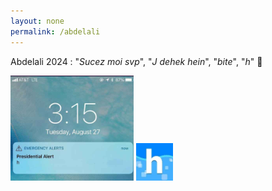 ```yaml
---
layout: none
permalink: /abdelali
---
```

Abdelali 2024 : "*Sucez moi svp*", "*J dehek hein*", "*bite*", "*h*" 🗿

![h notif](https://raw.githubusercontent.com/1CreeperTV/wii-wiiufr/refs/heads/main/Images/Divers/h-notification.png) ![h](https://raw.githubusercontent.com/1CreeperTV/wii-wiiufr/refs/heads/main/Images/Divers/h.png)
